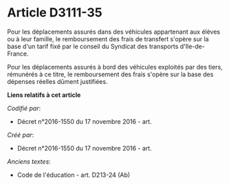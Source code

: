 # Article D3111-35

Pour les déplacements assurés dans des véhicules appartenant aux élèves ou à leur famille, le remboursement des frais de
transfert s'opère sur la base d'un tarif fixé par le conseil du Syndicat des transports d'Ile-de-France.

Pour les déplacements assurés à bord des véhicules exploités par des tiers, rémunérés à ce titre, le remboursement des frais
s'opère sur la base des dépenses réelles dûment justifiées.

**Liens relatifs à cet article**

_Codifié par_:

  - Décret n°2016-1550 du 17 novembre 2016 - art.

_Créé par_:

  - Décret n°2016-1550 du 17 novembre 2016 - art.

_Anciens textes_:

  - Code de l'éducation - art. D213-24 (Ab)
